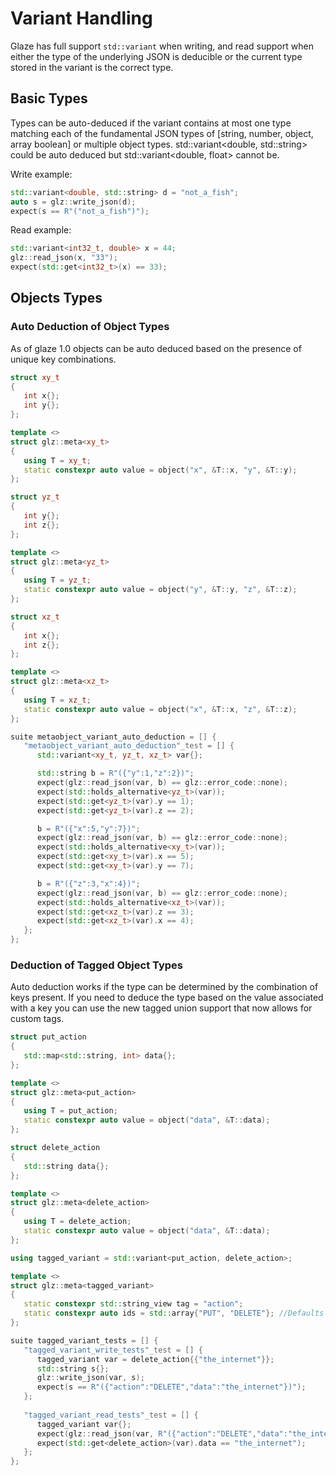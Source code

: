 # Variant Handling

Glaze has full support `std::variant` when writing, and read support when either the type of the underlying JSON is deducible or the current type stored in the variant is the correct type. 

## Basic Types

Types can be auto-deduced if the variant contains at most one type matching each of the fundamental JSON types of [string, number, object, array boolean] or multiple object types. std::variant<double, std::string> could be auto deduced but std::variant<double, float> cannot be.

Write example:
```c++
std::variant<double, std::string> d = "not_a_fish";
auto s = glz::write_json(d);
expect(s == R"("not_a_fish")");
```

Read example:
```c++
std::variant<int32_t, double> x = 44;
glz::read_json(x, "33");
expect(std::get<int32_t>(x) == 33);
```

## Objects Types

### Auto Deduction of Object Types
As of glaze 1.0 objects can be auto deduced based on the presence of unique key combinations.
```c++
struct xy_t
{
   int x{};
   int y{};
};

template <>
struct glz::meta<xy_t>
{
   using T = xy_t;
   static constexpr auto value = object("x", &T::x, "y", &T::y);
};

struct yz_t
{
   int y{};
   int z{};
};

template <>
struct glz::meta<yz_t>
{
   using T = yz_t;
   static constexpr auto value = object("y", &T::y, "z", &T::z);
};

struct xz_t
{
   int x{};
   int z{};
};

template <>
struct glz::meta<xz_t>
{
   using T = xz_t;
   static constexpr auto value = object("x", &T::x, "z", &T::z);
};

suite metaobject_variant_auto_deduction = [] {
   "metaobject_variant_auto_deduction"_test = [] {
      std::variant<xy_t, yz_t, xz_t> var{};

      std::string b = R"({"y":1,"z":2})";
      expect(glz::read_json(var, b) == glz::error_code::none);
      expect(std::holds_alternative<yz_t>(var));
      expect(std::get<yz_t>(var).y == 1);
      expect(std::get<yz_t>(var).z == 2);

      b = R"({"x":5,"y":7})";
      expect(glz::read_json(var, b) == glz::error_code::none);
      expect(std::holds_alternative<xy_t>(var));
      expect(std::get<xy_t>(var).x == 5);
      expect(std::get<xy_t>(var).y == 7);

      b = R"({"z":3,"x":4})";
      expect(glz::read_json(var, b) == glz::error_code::none);
      expect(std::holds_alternative<xz_t>(var));
      expect(std::get<xz_t>(var).z == 3);
      expect(std::get<xz_t>(var).x == 4);
   };
};
```
### Deduction of Tagged Object Types
Auto deduction works if the type can be determined by the combination of keys present. If you need to deduce the type based on the value associated with a key you can use the new tagged union support that now allows for custom tags.
```c++
struct put_action
{
   std::map<std::string, int> data{};
};

template <>
struct glz::meta<put_action>
{
   using T = put_action;
   static constexpr auto value = object("data", &T::data);
};

struct delete_action
{
   std::string data{};
};

template <>
struct glz::meta<delete_action>
{
   using T = delete_action;
   static constexpr auto value = object("data", &T::data);
};

using tagged_variant = std::variant<put_action, delete_action>;

template <>
struct glz::meta<tagged_variant>
{
   static constexpr std::string_view tag = "action";
   static constexpr auto ids = std::array{"PUT", "DELETE"}; //Defaults to glz::name_v of the type is ids is not supplied
};

suite tagged_variant_tests = [] {
   "tagged_variant_write_tests"_test = [] {
      tagged_variant var = delete_action{{"the_internet"}};
      std::string s{};
      glz::write_json(var, s);
      expect(s == R"({"action":"DELETE","data":"the_internet"})");
   };
   
   "tagged_variant_read_tests"_test = [] {
      tagged_variant var{};
      expect(glz::read_json(var, R"({"action":"DELETE","data":"the_internet"})") == glz::error_code::none);
      expect(std::get<delete_action>(var).data == "the_internet");
   };
};
```
